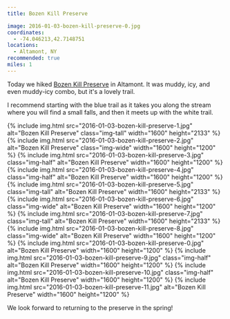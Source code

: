 ```yaml
---
title: Bozen Kill Preserve

image: 2016-01-03-bozen-kill-preserve-0.jpg
coordinates:
  - -74.046213,42.7148751
locations:
  - Altamont, NY
recommended: true
miles: 1
---
```


Today we hiked [Bozen Kill Preserve](http://mohawkhudson.org/our-preserves/bozen-kill-protected-area/) in Altamont. It was muddy, icy, and even muddy-icy combo, but it's a lovely trail.

I recommend starting with the blue trail as it takes you along the stream where you will find a small falls, and then it meets up with the white trail.

<div class="photos">
{% include img.html src="2016-01-03-bozen-kill-preserve-1.jpg" alt="Bozen Kill Preserve" class="img-tall" width="1600" height="2133" %}
{% include img.html src="2016-01-03-bozen-kill-preserve-2.jpg" alt="Bozen Kill Preserve" class="img-wide" width="1600" height="1200" %}
{% include img.html src="2016-01-03-bozen-kill-preserve-3.jpg" class="img-half" alt="Bozen Kill Preserve" width="1600" height="1200" %}
{% include img.html src="2016-01-03-bozen-kill-preserve-4.jpg" class="img-half" alt="Bozen Kill Preserve" width="1600" height="1200" %}
{% include img.html src="2016-01-03-bozen-kill-preserve-5.jpg" class="img-tall" alt="Bozen Kill Preserve" width="1600" height="2133" %}
{% include img.html src="2016-01-03-bozen-kill-preserve-6.jpg" class="img-wide" alt="Bozen Kill Preserve" width="1600" height="1200" %}
{% include img.html src="2016-01-03-bozen-kill-preserve-7.jpg" class="img-tall" alt="Bozen Kill Preserve" width="1600" height="2133" %}
{% include img.html src="2016-01-03-bozen-kill-preserve-8.jpg" class="img-wide" alt="Bozen Kill Preserve" width="1600" height="1200" %}
{% include img.html src="2016-01-03-bozen-kill-preserve-0.jpg" alt="Bozen Kill Preserve" width="1600" height="1200" %}
{% include img.html src="2016-01-03-bozen-kill-preserve-9.jpg" class="img-half" alt="Bozen Kill Preserve" width="1600" height="1200" %}
{% include img.html src="2016-01-03-bozen-kill-preserve-10.jpg" class="img-half" alt="Bozen Kill Preserve" width="1600" height="1200" %}
{% include img.html src="2016-01-03-bozen-kill-preserve-11.jpg" alt="Bozen Kill Preserve" width="1600" height="1200" %}
</div>

We look forward to returning to the preserve in the spring!
